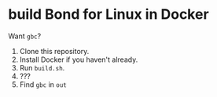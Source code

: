# build Bond for Linux in Docker
Want `gbc`?

1. Clone this repository.
2. Install Docker if you haven't already.
3. Run `build.sh`.
4. ???
5. Find `gbc` in `out`
